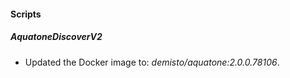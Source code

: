 
#### Scripts
##### AquatoneDiscoverV2
- Updated the Docker image to: *demisto/aquatone:2.0.0.78106*.